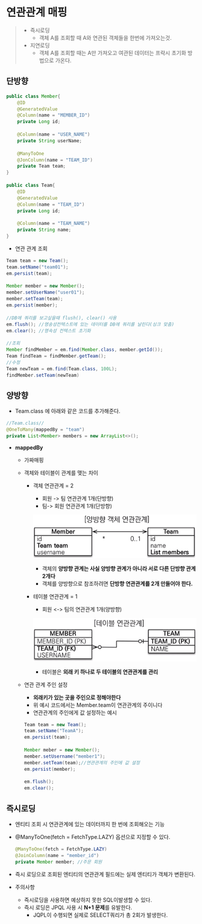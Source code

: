 # 연관관계 매핑

>* 즉시로딩
>    * 객체 A를 조회할 때 A와 연관된 객체들을 한번에 가져오는것.
>* 지연로딩
>    * 객체 A를 조회할 때는 A만 가져오고 여관된 데이터는 프락시 초기화 방법으로 가온다.

## 단방향

```java
public class Member{
    @ID
    @GeneratedValue
    @Column(name = "MEMBER_ID")
    private Long id;
    
    @Column(name = "USER_NAME")
    private String userName;
    
    @ManyToOne
    @JonColumn(name = "TEAM_ID")
    private Team team;
}

public class Team{
    @ID
    @GeneratedValue
    @Column(name = "TEAM_ID")
    private Long id;
    
    @Column(name = "TEAM_NAME")
    private String name;
}
```

* 연관 관계 조회

```java
Team team = new Team();
team.setName("team01");
em.persist(team);

Member member = new Member();
member.setUserName("user01");
member.setTeam(team);
em.persist(member);

//DB에 쿼리를 보고싶을때 flush(), clear() 사용
em.flush();	//영송성컨텍스트에 있는 데이터를 DB에 쿼리를 날린다(싱크 맞춤)
em.clear();	//영속성 컨텍스트 초기화

//조회
Member findMember = em.find(Member.class, member.getId());
Team findTeam = findMember.getTeam();
//수정
Team newTeam = em.find(Team.class, 100L);
findMember.setTeam(newTeam)
```

## 양방향 

* Team.class 에 아래와 같은 코드를 추가해준다.

```java
//Team.class//
@OneToMany(mappedBy = "team")
private List<Member> members = new ArrayList<>();
```

* **mappedBy**
  
  * 가짜매핑
    
  * 객체와 테이블이 관계를 맺는 차이
  
    * 객체 연관관계 = 2
  
      * 회원 -> 팀 연관관계 1개(단방향)
      * 팀-> 회원 연관관계 1개(단방향)
  
      ![image-20210521092422313](연관관계_매핑.assets/image-20210521092422313.png) 
  
      * 객체의 **양방향 관계는 사실 양방향 관계가 아니라 서로 다른 단방향 관계 2개다**
      * 객체를 양방향으로 참조하려면 **단방향 연관관계를 2개 만들어야 한다.**
  
    * 테이블 연관관계 = 1
  
      * 회원 <-> 팀의 연관관계 1개(양방향)
  
      ![image-20210521092451924](연관관계_매핑.assets/image-20210521092451924.png) 
  
      * 테이블은 **외래 키 하나로 두 테이블의 연관관계를 관리**
  
  * 연관 관계 주인 설정
  
    * **외래키가 있는 곳을 주인으로 정해야한다**
    * 위 예시 코드에서는 Member.team이 연관관계의 주이니다
    * 연관관계의 주인에게 값 설정하는 예시
  
    ```java
    Team team = new Team();
    team.setName("TeamA");
    em.persist(team);
    
    Member meber = new Member();
    member.setUsername("member1");
    member.setTeam(team);//연관관계의 주인에 값 설정
    em.persist(member);
    
    em.flush();
    em.clear();
    ```
  
    



## 즉시로딩

* 엔티티 조회 시 연관관계에 있는 데이터까지 한 번에 조회해오는 기능

* @ManyToOne(fetch = FetchType.LAZY) 옵션으로 지정할 수 있다.

  ```java
  @ManyToOne(fetch = FetchType.LAZY)
  @JoinColumn(name = "member_id")
  private Member member; //주문 회원
  ```

* 즉시 로딩으로 조회된 엔티티의 연관관계 필드에는 실제 엔티티가 객체가 변환된다.

* 주의사항

  * 즉시로딩을 사용하면 예상하지 못한 SQL이발생할 수 있다.
  * 즉시 로딩은 JPQL 사용 시 **N+1 문제**를 유발한다.
    * JQPL이 수행되면 실제로 SELECT쿼리가 총 2회가 발생한다.


